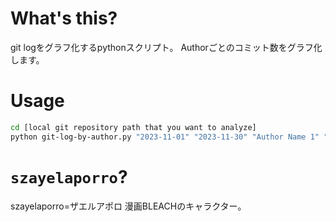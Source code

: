 # What's this?
git logをグラフ化するpythonスクリプト。
Authorごとのコミット数をグラフ化します。

# Usage
```bash
cd [local git repository path that you want to analyze]
python git-log-by-author.py "2023-11-01" "2023-11-30" "Author Name 1" "Author Name 2" ...
```

# `szayelaporro`?
szayelaporro=ザエルアポロ
漫画BLEACHのキャラクター。
